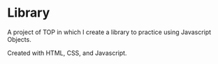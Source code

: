 # Library

A project of TOP in which I create a library to practice using Javascript Objects.

Created with HTML, CSS, and Javascript.
